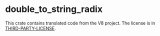 # double_to_string_radix

This crate contains translated code from the V8 project. The license is in [THIRD-PARTY-LICENSE](./THIRD-PARTY-LICENSE).
